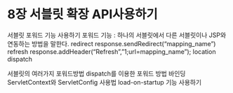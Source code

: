 # 8장 서블릿 확장 API사용하기

서블릿 포워드 기능 사용하기
	포워드 기능 : 하나의 서블릿에서 다른 서블릿이나 JSP와 연동하는 방법을 말한다.
		redirect
			response.sendRedirect(“mapping_name”)
		refresh
			response.addHeader(“Refresh”,”1;url=mapping_name”);
		location
		dispatch

서블릿의 여러가지 포워드방법
dispatch를 이용한 포워드 방법
바인딩 
ServletContext와 ServletConfig 사용법
load-on-startup 기능 사용하기 
